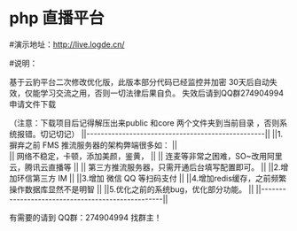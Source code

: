 # php 直播平台 

#演示地址：http://live.logde.cn/

#说明：

基于云豹平台二次修改优化版，此版本部分代码已经监控并加密
30天后自动失效，仅能学习交流之用，否则一切法律后果自负。
失效后请到QQ群274904994 申请文件下载  

（注意：下载项目后记得解压出来public 和core 两个文件夹到当前目录 ，否则系统报错。切记切记）
||--------------------------------------------------||
||1.摒弃之前 FMS 推流服务器的架构弊端很多如：		||	
||	网络不稳定，卡顿，添加美颜，鉴黄，				||
||	连麦等非常之困难，SO~改用阿里云，腾讯云直播等	||
||	第三方推流服务器，只需开通后台填写配置即可。	||
||2.增加环信第三方 IM								||
||3.增加 微信 QQ 等扫码支付 						||
||4.增加redis缓存，之前频繁操作数据库显然不是明智   ||
||5.优化之前的系统bug，优化部分功能。				||
||--------------------------------------------------||

有需要的请到 QQ群：274904994 找群主！